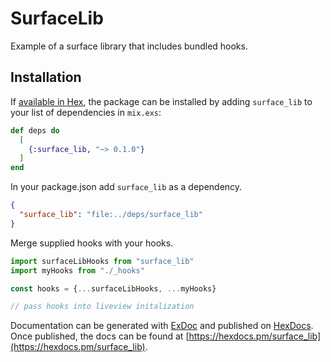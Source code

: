 # SurfaceLib

Example of a surface library that includes bundled hooks.

## Installation

If [available in Hex](https://hex.pm/docs/publish), the package can be installed
by adding `surface_lib` to your list of dependencies in `mix.exs`:

```elixir
def deps do
  [
    {:surface_lib, "~> 0.1.0"}
  ]
end
```

In your package.json add `surface_lib` as a dependency.

```json
{
  "surface_lib": "file:../deps/surface_lib"
}
```

Merge supplied hooks with your hooks. 

```js
import surfaceLibHooks from "surface_lib" 
import myHooks from "./_hooks" 

const hooks = {...surfaceLibHooks, ...myHooks}

// pass hooks into liveview initalization 
```


Documentation can be generated with [ExDoc](https://github.com/elixir-lang/ex_doc)
and published on [HexDocs](https://hexdocs.pm). Once published, the docs can
be found at [https://hexdocs.pm/surface_lib](https://hexdocs.pm/surface_lib).


